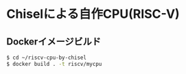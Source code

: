 # Chiselによる自作CPU(RISC-V)

## Dockerイメージビルド
~~~bash
$ cd ~/riscv-cpu-by-chisel
$ docker build . -t riscv/mycpu
~~~